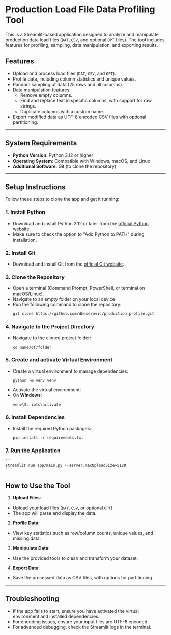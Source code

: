# Production Load File Data Profiling Tool

This is a Streamlit-based application designed to analyze and manipulate production data load files (`DAT`, `CSV`, and optional `OPT` files). The tool includes features for profiling, sampling, data manipulation, and exporting results.

## Features
- Upload and process load files (`DAT`, `CSV`, and `OPT`).
- Profile data, including column statistics and unique values.
- Random sampling of data (25 rows and all columns).
- Data manipulation features:
  - Remove empty columns.
  - Find and replace text in specific columns, with support for raw strings.
  - Duplicate columns with a custom name.
- Export modified data as UTF-8 encoded CSV files with optional partitioning.

---

## System Requirements
- **Python Version**: Python 3.12 or higher
- **Operating System**: Compatible with Windows, macOS, and Linux
- **Additional Software**: Git (to clone the repository)

---

## Setup Instructions

Follow these steps to clone the app and get it running:

### 1. Install Python
- Download and install Python 3.12 or later from the [official Python website](https://www.python.org/downloads/).
- Make sure to check the option to "Add Python to PATH" during installation.

### 2. Install Git
- Download and install Git from the [official Git website](https://git-scm.com/).

### 3. Clone the Repository
- Open a terminal (Command Prompt, PowerShell, or terminal on macOS/Linux).
- Navigate to an empty folder on your local device
- Run the following command to clone the repository:
    ```
    git clone https://github.com/dkeserovic/production-profile.git
    ```

### 4. Navigate to the Project Directory
- Navigate to the cloned project folder:
    ```
    cd name/of/folder
    ```

### 5. Create and activate Virtual Environment
- Create a virtual environment to manage dependencies:
    ```
    python -m venv venv
    ```
- Activate the virtual environment:
- On **Windows**:
  ```
  venv\Scripts\activate
  ```

### 6. Install Dependencies
- Install the required Python packages:
    ```
    pip install -r requirements.txt
    ```

### 7. Run the Application
    ```
    streamlit run app/main.py --server.maxUploadSize=5120
    ```


## How to Use the Tool
1. **Upload Files**:
 - Upload your load files (`DAT`, `CSV`, or optional `OPT`).
 - The app will parse and display the data.
2. **Profile Data**:
 - View key statistics such as row/column counts, unique values, and missing data.
3. **Manipulate Data**:
 - Use the provided tools to clean and transform your dataset.
4. **Export Data**:
 - Save the processed data as CSV files, with options for partitioning.

---

## Troubleshooting
- If the app fails to start, ensure you have activated the virtual environment and installed dependencies.
- For encoding issues, ensure your input files are UTF-8 encoded.
- For advanced debugging, check the Streamlit logs in the terminal.